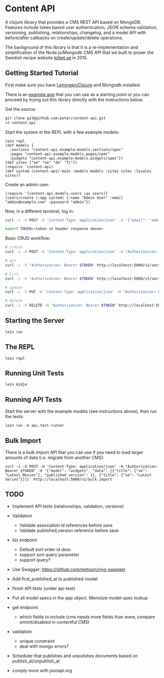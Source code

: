 # Content API

A clojure library that provides a CMS REST API based on MongoDB. Features include token based user authentication, JSON schema validation, versioning, publishing, relationships, changelog,
and a model API with before/after callbacks on create/update/delete operations.

The background of this library is that it is a re-implementation and simplification of the
Node.js/Mongodb CMS API that we built to power the Swedish recipe website [köket.se](http://www.koket.se)
in 2015.

## Getting Started Tutorial

First make sure you have [Leiningen/Clojure](http://leiningen.org) and Mongodb installed.

There is an [example app](https://github.com/peter/content-api-example) that you can use as a starting point or you can proceed by trying out this library directly with the instructions below.

Get the source:

```bash
git clone git@github.com:peter/content-api.git
cd content-api
```

Start the system in the REPL with a few example models:

```
lein repl
(def models {
  :sections "content-api.example-models.sections/spec"
  :pages "content-api.example-models.pages/spec"
  :widgets "content-api.example-models.widgets/spec"})
(def sites ["se" "no" "dk" "fi"])
(require 'content-api)
(def system (content-api/-main :models models :sites sites :locales sites))
```

Create an admin user:

```
(require '[content-api.models.users :as users])
(users/create (:app system) {:name "Admin User" :email "admin@example.com" :password "admin"})
```

Now, in a different terminal, log in:

```bash
curl -i -X POST -H 'Content-Type: application/json' -d '{"email": "admin@example.com", "password": "admin"}' http://localhost:5000/v1/login

export TOKEN=<token in header response above>
```

Basic CRUD workflow:

```bash
# create
curl -i -X POST -H 'Content-Type: application/json' -H "Authorization: Bearer $TOKEN" -d '{"sections": {"title": {"se": "My Section"}, "slug": {"se": "my-section"}}}' http://localhost:5000/v1/sections

# get
curl -i -H "Authorization: Bearer $TOKEN" http://localhost:5000/v1/sections/1

# list
curl -i -H "Authorization: Bearer $TOKEN" http://localhost:5000/v1/sections

# update
curl -i -X PUT -H 'Content-Type: application/json' -H "Authorization: Bearer $TOKEN" -d '{"sections": {"title": {"se": "My Section EDIT"}}}' http://localhost:5000/v1/sections/1

# delete
curl -i -X DELETE -H "Authorization: Bearer $TOKEN" http://localhost:5000/v1/sections/1
```

## Starting the Server

```
lein run
```

## The REPL

```
lein repl
```

## Running Unit Tests

```
lein midje
```

## Running API Tests

Start the server with the example models (see instructions above), then run the tests:

```
lein run -m api.test-runner
```

## Bulk Import

There is a bulk import API that you can use if you need to load larger amounts of data (i.e. migrate from another CMS):

```
curl -i -X POST -H 'Content-Type: application/json' -H "Authorization: Bearer $TOKEN" -d '{"model": "widgets", "data": [{"title": {"se": "Latest Movies"}, "published_version": 1}, {"title": {"se": "Latest Series"}}]}' http://localhost:5000/v1/bulk_import
```

## TODO

* Implement API tests (relationships, validation, versions)

* Validation
  * Validate association id references before save
  * Validate published_version reference before save

* list endpoint
  * Default sort order id desc
  * support sort query parameter
  * support query?

* Use Swagger: https://github.com/metosin/ring-swagger

* Add first_published_at to published-model

* finish API tests (under api-test)

* Put all model specs in the app object. Memoize model-spec lookup

* get endpoint
  * which fields to include (cms needs more fields than www, compare ommit/disabled in contentful CMS)

* validation
  * unique constraint
  * deal with mongo errors?

* Scheduler that publishes and unpulishes documents based on publish_at/unpublish_at

* comply more with jsonapi.org
